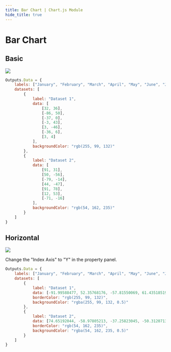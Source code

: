 ```yaml
---
title: Bar Chart | Chart.js Module
hide_title: true
---
```


# Bar Chart

## Basic

<div className="ndl-image-with-background l">

![](/library/modules/chartjs/charts/bar-chart.png)

</div>

```js
Outputs.Data = {
    labels: ["January", "February", "March", "April", "May", "June", "July"],
    datasets: [
        {
            label: "Dataset 1",
            data: [
                [32, 36],
                [-86, 50],
                [-37, 0],
                [-3, 43],
                [3, -46],
                [-36, 6],
                [3, 4]
            ],
            backgroundColor: "rgb(255, 99, 132)"
        },
        {
            label: "Dataset 2",
            data: [
                [91, 31],
                [50, -56],
                [-79, -14],
                [44, -47],
                [91, 78],
                [12, 53],
                [-71, -16]
            ],
            backgroundColor: "rgb(54, 162, 235)"
        }
    ]
}
```

## Horizontal

<div className="ndl-image-with-background l">

![](/library/modules/chartjs/charts/horizontal-bar-chart.png)

</div>

Change the "Index Axis" to "Y" in the property panel.

```js
Outputs.Data = {
    labels: ["January", "February", "March", "April", "May", "June", "July"],
    datasets: [
        {
            label: "Dataset 1",
            data: [-91.99588477, 52.35768176, -57.81550069, 61.43518519, 64.43072702, -1.91529492, 57.45884774],
            borderColor: "rgb(255, 99, 132)",
            backgroundColor: "rgba(255, 99, 132, 0.5)"
        },
        {
            label: "Dataset 2",
            data: [74.65192044, -58.97805213, -37.25823045, -50.31207133, 37.66289438, 43.95061728, -43.79458162],
            borderColor: "rgb(54, 162, 235)",
            backgroundColor: "rgba(54, 162, 235, 0.5)"
        }
    ]
}
```
